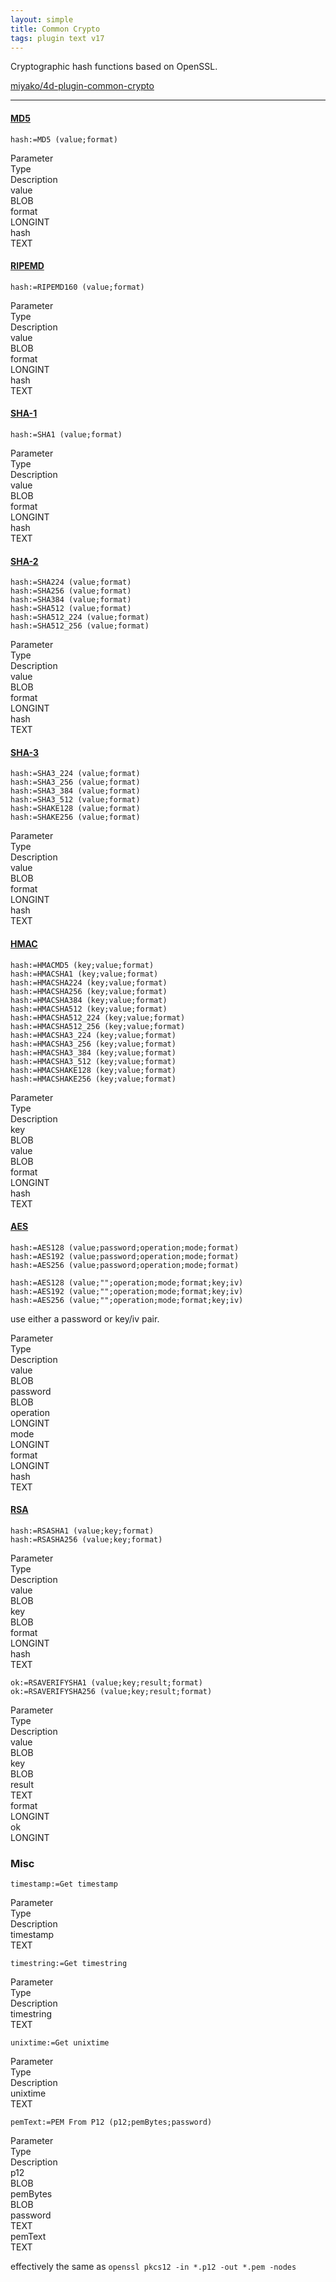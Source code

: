 ```yaml
---
layout: simple
title: Common Crypto
tags: plugin text v17
---
```


Cryptographic hash functions based on OpenSSL.

<!--more-->

[miyako/4d-plugin-common-crypto](https://github.com/miyako/4d-plugin-common-crypto)

---

#### [MD5](https://en.wikipedia.org/wiki/MD5)

```
hash:=MD5 (value;format)
```

<div class="grid">
  <div class="syntax-th cell cell--2">Parameter</div>
  <div class="syntax-th cell cell--2">Type</div>
  <div class="syntax-th cell cell--8">Description</div>
  <div class="syntax-td cell cell--2">value</div>
  <div class="syntax-td cell cell--2">BLOB</div>
  <div class="syntax-td cell cell--8"></div>  
  <div class="syntax-td cell cell--2">format</div>
  <div class="syntax-td cell cell--2">LONGINT</div>
  <div class="syntax-td cell cell--8"></div>  
  <div class="syntax-td cell cell--2">hash</div>
  <div class="syntax-td cell cell--2">TEXT</div>
  <div class="syntax-td cell cell--8"></div>  
</div>

#### [RIPEMD](https://en.wikipedia.org/wiki/RIPEMD)

```
hash:=RIPEMD160 (value;format)
```

<div class="grid">
  <div class="syntax-th cell cell--2">Parameter</div>
  <div class="syntax-th cell cell--2">Type</div>
  <div class="syntax-th cell cell--8">Description</div>
  <div class="syntax-td cell cell--2">value</div>
  <div class="syntax-td cell cell--2">BLOB</div>
  <div class="syntax-td cell cell--8"></div>  
  <div class="syntax-td cell cell--2">format</div>
  <div class="syntax-td cell cell--2">LONGINT</div>
  <div class="syntax-td cell cell--8"></div>  
  <div class="syntax-td cell cell--2">hash</div>
  <div class="syntax-td cell cell--2">TEXT</div>
  <div class="syntax-td cell cell--8"></div>  
</div>

#### [SHA-1](https://en.wikipedia.org/wiki/SHA-1)

```
hash:=SHA1 (value;format)
```

<div class="grid">
  <div class="syntax-th cell cell--2">Parameter</div>
  <div class="syntax-th cell cell--2">Type</div>
  <div class="syntax-th cell cell--8">Description</div>
  <div class="syntax-td cell cell--2">value</div>
  <div class="syntax-td cell cell--2">BLOB</div>
  <div class="syntax-td cell cell--8"></div>  
  <div class="syntax-td cell cell--2">format</div>
  <div class="syntax-td cell cell--2">LONGINT</div>
  <div class="syntax-td cell cell--8"></div>  
  <div class="syntax-td cell cell--2">hash</div>
  <div class="syntax-td cell cell--2">TEXT</div>
  <div class="syntax-td cell cell--8"></div>  
</div>

#### [SHA-2](https://en.wikipedia.org/wiki/SHA-2)

```
hash:=SHA224 (value;format)
hash:=SHA256 (value;format)
hash:=SHA384 (value;format)
hash:=SHA512 (value;format)
hash:=SHA512_224 (value;format)
hash:=SHA512_256 (value;format)
```

<div class="grid">
  <div class="syntax-th cell cell--2">Parameter</div>
  <div class="syntax-th cell cell--2">Type</div>
  <div class="syntax-th cell cell--8">Description</div>
  <div class="syntax-td cell cell--2">value</div>
  <div class="syntax-td cell cell--2">BLOB</div>
  <div class="syntax-td cell cell--8"></div>  
  <div class="syntax-td cell cell--2">format</div>
  <div class="syntax-td cell cell--2">LONGINT</div>
  <div class="syntax-td cell cell--8"></div>  
  <div class="syntax-td cell cell--2">hash</div>
  <div class="syntax-td cell cell--2">TEXT</div>
  <div class="syntax-td cell cell--8"></div>  
</div>

#### [SHA-3](https://en.wikipedia.org/wiki/SHA-3)

```
hash:=SHA3_224 (value;format)
hash:=SHA3_256 (value;format)
hash:=SHA3_384 (value;format)
hash:=SHA3_512 (value;format)
hash:=SHAKE128 (value;format)
hash:=SHAKE256 (value;format)
```

<div class="grid">
  <div class="syntax-th cell cell--2">Parameter</div>
  <div class="syntax-th cell cell--2">Type</div>
  <div class="syntax-th cell cell--8">Description</div>
  <div class="syntax-td cell cell--2">value</div>
  <div class="syntax-td cell cell--2">BLOB</div>
  <div class="syntax-td cell cell--8"></div>  
  <div class="syntax-td cell cell--2">format</div>
  <div class="syntax-td cell cell--2">LONGINT</div>
  <div class="syntax-td cell cell--8"></div>  
  <div class="syntax-td cell cell--2">hash</div>
  <div class="syntax-td cell cell--2">TEXT</div>
  <div class="syntax-td cell cell--8"></div>  
</div>

#### [HMAC](https://en.wikipedia.org/wiki/HMAC)

```
hash:=HMACMD5 (key;value;format)
hash:=HMACSHA1 (key;value;format)
hash:=HMACSHA224 (key;value;format)
hash:=HMACSHA256 (key;value;format)
hash:=HMACSHA384 (key;value;format)
hash:=HMACSHA512 (key;value;format)
hash:=HMACSHA512_224 (key;value;format)
hash:=HMACSHA512_256 (key;value;format)
hash:=HMACSHA3_224 (key;value;format)
hash:=HMACSHA3_256 (key;value;format)
hash:=HMACSHA3_384 (key;value;format)
hash:=HMACSHA3_512 (key;value;format)
hash:=HMACSHAKE128 (key;value;format)
hash:=HMACSHAKE256 (key;value;format)
```

<div class="grid">
  <div class="syntax-th cell cell--2">Parameter</div>
  <div class="syntax-th cell cell--2">Type</div>
  <div class="syntax-th cell cell--8">Description</div>
  <div class="syntax-td cell cell--2">key</div>
  <div class="syntax-td cell cell--2">BLOB</div>
  <div class="syntax-td cell cell--8"></div>  
  <div class="syntax-td cell cell--2">value</div>
  <div class="syntax-td cell cell--2">BLOB</div>
  <div class="syntax-td cell cell--8"></div>  
  <div class="syntax-td cell cell--2">format</div>
  <div class="syntax-td cell cell--2">LONGINT</div>
  <div class="syntax-td cell cell--8"></div>  
  <div class="syntax-td cell cell--2">hash</div>
  <div class="syntax-td cell cell--2">TEXT</div>
  <div class="syntax-td cell cell--8"></div>  
</div>

#### [AES](https://en.wikipedia.org/wiki/Advanced_Encryption_Standard)

```
hash:=AES128 (value;password;operation;mode;format)
hash:=AES192 (value;password;operation;mode;format)
hash:=AES256 (value;password;operation;mode;format)
```

```
hash:=AES128 (value;"";operation;mode;format;key;iv)
hash:=AES192 (value;"";operation;mode;format;key;iv)
hash:=AES256 (value;"";operation;mode;format;key;iv)
```

use either a password or key/iv pair.

<div class="grid">
  <div class="syntax-th cell cell--2">Parameter</div>
  <div class="syntax-th cell cell--2">Type</div>
  <div class="syntax-th cell cell--8">Description</div>
  <div class="syntax-td cell cell--2">value</div>
  <div class="syntax-td cell cell--2">BLOB</div>
  <div class="syntax-td cell cell--8"></div>  
  <div class="syntax-td cell cell--2">password</div>
  <div class="syntax-td cell cell--2">BLOB</div>
  <div class="syntax-td cell cell--8"></div> 
  <div class="syntax-td cell cell--2">operation</div>
  <div class="syntax-td cell cell--2">LONGINT</div>
  <div class="syntax-td cell cell--8"></div> 
  <div class="syntax-td cell cell--2">mode</div>
  <div class="syntax-td cell cell--2">LONGINT</div>
  <div class="syntax-td cell cell--8"></div> 
  <div class="syntax-td cell cell--2">format</div>
  <div class="syntax-td cell cell--2">LONGINT</div>
  <div class="syntax-td cell cell--8"></div>  
  <div class="syntax-td cell cell--2">hash</div>
  <div class="syntax-td cell cell--2">TEXT</div>
  <div class="syntax-td cell cell--8"></div>  
</div>

#### [RSA](https://en.wikipedia.org/wiki/RSA_(cryptosystem))

```
hash:=RSASHA1 (value;key;format)
hash:=RSASHA256 (value;key;format)
```

<div class="grid">
  <div class="syntax-th cell cell--2">Parameter</div>
  <div class="syntax-th cell cell--2">Type</div>
  <div class="syntax-th cell cell--8">Description</div>
  <div class="syntax-td cell cell--2">value</div>
  <div class="syntax-td cell cell--2">BLOB</div>
  <div class="syntax-td cell cell--8"></div>  
  <div class="syntax-td cell cell--2">key</div>
  <div class="syntax-td cell cell--2">BLOB</div>
  <div class="syntax-td cell cell--8"></div> 
  <div class="syntax-td cell cell--2">format</div>
  <div class="syntax-td cell cell--2">LONGINT</div>
  <div class="syntax-td cell cell--8"></div>  
  <div class="syntax-td cell cell--2">hash</div>
  <div class="syntax-td cell cell--2">TEXT</div>
  <div class="syntax-td cell cell--8"></div>  
</div>

```
ok:=RSAVERIFYSHA1 (value;key;result;format)
ok:=RSAVERIFYSHA256 (value;key;result;format)
```

<div class="grid">
  <div class="syntax-th cell cell--2">Parameter</div>
  <div class="syntax-th cell cell--2">Type</div>
  <div class="syntax-th cell cell--8">Description</div>
  <div class="syntax-td cell cell--2">value</div>
  <div class="syntax-td cell cell--2">BLOB</div>
  <div class="syntax-td cell cell--8"></div>  
  <div class="syntax-td cell cell--2">key</div>
  <div class="syntax-td cell cell--2">BLOB</div>
  <div class="syntax-td cell cell--8"></div> 
  <div class="syntax-td cell cell--2">result</div>
  <div class="syntax-td cell cell--2">TEXT</div>
  <div class="syntax-td cell cell--8"></div> 
  <div class="syntax-td cell cell--2">format</div>
  <div class="syntax-td cell cell--2">LONGINT</div>
  <div class="syntax-td cell cell--8"></div>  
  <div class="syntax-td cell cell--2">ok</div>
  <div class="syntax-td cell cell--2">LONGINT</div>
  <div class="syntax-td cell cell--8"></div>  
</div>

### Misc

```
timestamp:=Get timestamp
```

<div class="grid">
  <div class="syntax-th cell cell--2">Parameter</div>
  <div class="syntax-th cell cell--2">Type</div>
  <div class="syntax-th cell cell--8">Description</div>
  <div class="syntax-td cell cell--2">timestamp</div>
  <div class="syntax-td cell cell--2">TEXT</div>
  <div class="syntax-td cell cell--8"></div> 
</div>

```
timestring:=Get timestring
```

<div class="grid">
  <div class="syntax-th cell cell--2">Parameter</div>
  <div class="syntax-th cell cell--2">Type</div>
  <div class="syntax-th cell cell--8">Description</div>
  <div class="syntax-td cell cell--2">timestring</div>
  <div class="syntax-td cell cell--2">TEXT</div>
  <div class="syntax-td cell cell--8"></div> 
</div>

```
unixtime:=Get unixtime
```

<div class="grid">
  <div class="syntax-th cell cell--2">Parameter</div>
  <div class="syntax-th cell cell--2">Type</div>
  <div class="syntax-th cell cell--8">Description</div>
  <div class="syntax-td cell cell--2">unixtime</div>
  <div class="syntax-td cell cell--2">TEXT</div>
  <div class="syntax-td cell cell--8"></div> 
</div>

```
pemText:=PEM From P12 (p12;pemBytes;password)
```

<div class="grid">
  <div class="syntax-th cell cell--2">Parameter</div>
  <div class="syntax-th cell cell--2">Type</div>
  <div class="syntax-th cell cell--8">Description</div>
  <div class="syntax-td cell cell--2">p12</div>
  <div class="syntax-td cell cell--2">BLOB</div>
  <div class="syntax-td cell cell--8"></div>
  <div class="syntax-td cell cell--2">pemBytes</div>
  <div class="syntax-td cell cell--2">BLOB</div>
  <div class="syntax-td cell cell--8"></div>
  <div class="syntax-td cell cell--2">password</div>
  <div class="syntax-td cell cell--2">TEXT</div>
  <div class="syntax-td cell cell--8"></div>  
  <div class="syntax-td cell cell--2">pemText</div>
  <div class="syntax-td cell cell--2">TEXT</div>
  <div class="syntax-td cell cell--8"></div>
</div>

effectively the same as ``openssl pkcs12 -in *.p12 -out *.pem -nodes``
